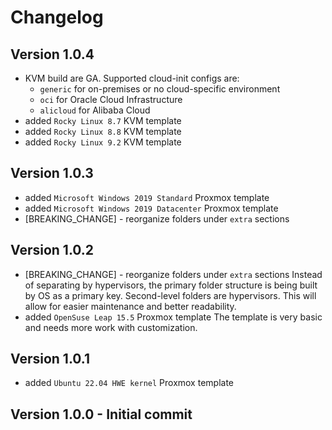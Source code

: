 # Changelog

## Version 1.0.4

- KVM build are GA. Supported cloud-init configs are:
  - `generic` for on-premises or no cloud-specific environment
  - `oci` for Oracle Cloud Infrastructure
  - `alicloud` for Alibaba Cloud
- added `Rocky Linux 8.7` KVM template
- added `Rocky Linux 8.8` KVM template
- added `Rocky Linux 9.2` KVM template

## Version 1.0.3

- added `Microsoft Windows 2019 Standard` Proxmox template
- added `Microsoft Windows 2019 Datacenter` Proxmox template
- [BREAKING_CHANGE] - reorganize folders under `extra` sections

## Version 1.0.2

- [BREAKING_CHANGE] - reorganize folders under `extra` sections
  Instead of separating by hypervisors, the primary folder structure is being built by OS as a primary key. Second-level folders are hypervisors. This will allow for easier maintenance and better readability.
- added `OpenSuse Leap 15.5` Proxmox template
  The template is very basic and needs more work with customization.

## Version  1.0.1

- added `Ubuntu 22.04 HWE kernel` Proxmox template

## Version 1.0.0 - Initial commit
